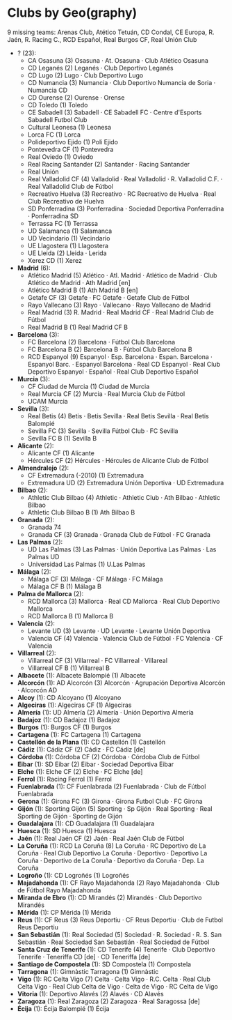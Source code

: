 # Clubs by Geo(graphy)

9 missing teams:
Arenas Club, Atético Tetuán, CD Condal, CE Europa, R. Jaén, R. Racing C., RCD Español, Real Burgos CF, Real Unión Club

- ? (23): 
  - CA Osasuna  (3) Osasuna · At. Osasuna · Club Atlético Osasuna
  - CD Leganés  (2) Leganés · Club Deportivo Leganés
  - CD Lugo  (2) Lugo · Club Deportivo Lugo
  - CD Numancia  (3) Numancia · Club Deportivo Numancia de Soria · Numancia CD
  - CD Ourense  (2) Ourense · Orense
  - CD Toledo  (1) Toledo
  - CE Sabadell  (3) Sabadell · CE Sabadell FC · Centre d'Esports Sabadell Futbol Club
  - Cultural Leonesa  (1) Leonesa
  - Lorca FC  (1) Lorca
  - Polideportivo Ejido  (1) Poli Ejido
  - Pontevedra CF  (1) Pontevedra
  - Real Oviedo  (1) Oviedo
  - Real Racing Santander  (2) Santander · Racing Santander
  - Real Unión 
  - Real Valladolid CF  (4) Valladolid · Real Valladolid · R. Valladolid C.F. · Real Valladolid Club de Fútbol
  - Recreativo Huelva  (3) Recreativo · RC Recreativo de Huelva · Real Club Recreativo de Huelva
  - SD Ponferradina  (3) Ponferradina · Sociedad Deportiva Ponferradina · Ponferradina SD
  - Terrassa FC  (1) Terrassa
  - UD Salamanca  (1) Salamanca
  - UD Vecindario  (1) Vecindario
  - UE Llagostera  (1) Llagostera
  - UE Lleida  (2) Lleida · Lerida
  - Xerez CD  (1) Xerez
- **Madrid** (6): 
  - Atlético Madrid  (5) Atlético · Atl. Madrid · Atlético de Madrid · Club Atlético de Madrid · Ath Madrid [en]
  - Atlético Madrid B  (1) Ath Madrid B [en]
  - Getafe CF  (3) Getafe · FC Getafe · Getafe Club de Fútbol
  - Rayo Vallecano  (3) Rayo · Vallecano · Rayo Vallecano de Madrid
  - Real Madrid  (3) R. Madrid · Real Madrid CF · Real Madrid Club de Fútbol
  - Real Madrid B  (1) Real Madrid CF B
- **Barcelona** (3): 
  - FC Barcelona  (2) Barcelona · Fútbol Club Barcelona
  - FC Barcelona B  (2) Barcelona B · Fútbol Club Barcelona B
  - RCD Espanyol  (9) Espanyol · Esp. Barcelona · Espan. Barcelona · Espanyol Barc. · Espanyol Barcelona · Real CD Espanyol · Real Club Deportivo Espanyol · Español · Real Club Deportivo Español
- **Murcia** (3): 
  - CF Ciudad de Murcia  (1) Ciudad de Murcia
  - Real Murcia CF  (2) Murcia · Real Murcia Club de Fútbol
  - UCAM Murcia 
- **Sevilla** (3): 
  - Real Betis  (4) Betis · Betis Sevilla · Real Betis Sevilla · Real Betis Balompié
  - Sevilla FC  (3) Sevilla · Sevilla Fútbol Club · FC Sevilla
  - Sevilla FC B  (1) Sevilla B
- **Alicante** (2): 
  - Alicante CF  (1) Alicante
  - Hércules CF  (2) Hércules · Hércules de Alicante Club de Fútbol
- **Almendralejo** (2): 
  - CF Extremadura (-2010)  (1) Extremadura
  - Extremadura UD  (2) Extremadura Unión Deportiva · UD Extremadura
- **Bilbao** (2): 
  - Athletic Club Bilbao  (4) Athletic · Athletic Club · Ath Bilbao · Athletic Bilbao
  - Athletic Club Bilbao B  (1) Ath Bilbao B
- **Granada** (2): 
  - Granada 74 
  - Granada CF  (3) Granada · Granada Club de Fútbol · FC Granada
- **Las Palmas** (2): 
  - UD Las Palmas  (3) Las Palmas · Unión Deportiva Las Palmas · Las Palmas UD
  - Universidad Las Palmas  (1) U.Las Palmas
- **Málaga** (2): 
  - Málaga CF  (3) Málaga · CF Málaga · FC Málaga
  - Málaga CF B  (1) Málaga B
- **Palma de Mallorca** (2): 
  - RCD Mallorca  (3) Mallorca · Real CD Mallorca · Real Club Deportivo Mallorca
  - RCD Mallorca B  (1) Mallorca B
- **Valencia** (2): 
  - Levante UD  (3) Levante · UD Levante · Levante Unión Deportiva
  - Valencia CF  (4) Valencia · Valencia Club de Fútbol · FC Valencia · CF Valencia
- **Villarreal** (2): 
  - Villarreal CF  (3) Villarreal · FC Villarreal · Villareal
  - Villarreal CF B  (1) Villarreal B
- **Albacete** (1): Albacete Balompié  (1) Albacete
- **Alcorcón** (1): AD Alcorcón  (3) Alcorcón · Agrupación Deportiva Alcorcón · Alcorcón AD
- **Alcoy** (1): CD Alcoyano  (1) Alcoyano
- **Algeciras** (1): Algeciras CF  (1) Algeciras
- **Almería** (1): UD Almería  (2) Almería · Unión Deportiva Almería
- **Badajoz** (1): CD Badajoz  (1) Badajoz
- **Burgos** (1): Burgos CF  (1) Burgos
- **Cartagena** (1): FC Cartagena  (1) Cartagena
- **Castellón de la Plana** (1): CD Castellón  (1) Castellón
- **Cádiz** (1): Cádiz CF  (2) Cádiz · FC Cádiz [de]
- **Córdoba** (1): Córdoba CF  (2) Córdoba · Córdoba Club de Fútbol
- **Eibar** (1): SD Eibar  (2) Eibar · Sociedad Deportiva Eibar
- **Elche** (1): Elche CF  (2) Elche · FC Elche [de]
- **Ferrol** (1): Racing Ferrol  (1) Ferrol
- **Fuenlabrada** (1): CF Fuenlabrada  (2) Fuenlabrada · Club de Fútbol Fuenlabrada
- **Gerona** (1): Girona FC  (3) Girona · Girona Futbol Club · FC Girona
- **Gijón** (1): Sporting Gijón  (5) Sporting · Sp Gijón · Real Sporting · Real Sporting de Gijón · Sporting de Gijón
- **Guadalajara** (1): CD Guadalajara  (1) Guadalajara
- **Huesca** (1): SD Huesca  (1) Huesca
- **Jaén** (1): Real Jaén CF  (2) Jaén · Real Jaén Club de Fútbol
- **La Coruña** (1): RCD La Coruña  (8) La Coruña · RC Deportivo de La Coruña · Real Club Deportivo La Coruña · Deportivo · Deportivo La Coruña · Deportivo de La Coruña · Deportivo da Coruña · Dep. La Coruña
- **Logroño** (1): CD Logroñés  (1) Logroñés
- **Majadahonda** (1): CF Rayo Majadahonda  (2) Rayo Majadahonda · Club de Fútbol Rayo Majadahonda
- **Miranda de Ebro** (1): CD Mirandés  (2) Mirandés · Club Deportivo Mirandés
- **Mérida** (1): CP Mérida  (1) Mérida
- **Reus** (1): CF Reus  (3) Reus Deportiu · CF Reus Deportiu · Club de Futbol Reus Deportiu
- **San Sebastián** (1): Real Sociedad  (5) Sociedad · R. Sociedad · R. S. San Sebastián · Real Sociedad San Sebastián · Real Sociedad de Fútbol
- **Santa Cruz de Tenerife** (1): CD Tenerife  (4) Tenerife · Club Deportivo Tenerife · Teneriffa CD [de] · CD Teneriffa [de]
- **Santiago de Compostela** (1): SD Compostela  (1) Compostela
- **Tarragona** (1): Gimnàstic Tarragona  (1) Gimnàstic
- **Vigo** (1): RC Celta Vigo  (7) Celta · Celta Vigo · R.C. Celta · Real Club Celta Vigo · Real Club Celta de Vigo · Celta de Vigo · RC Celta de Vigo
- **Vitoria** (1): Deportivo Alavés  (2) Alavés · CD Alavés
- **Zaragoza** (1): Real Zaragoza  (2) Zaragoza · Real Saragossa [de]
- **Écija** (1): Écija Balompié  (1) Écija


